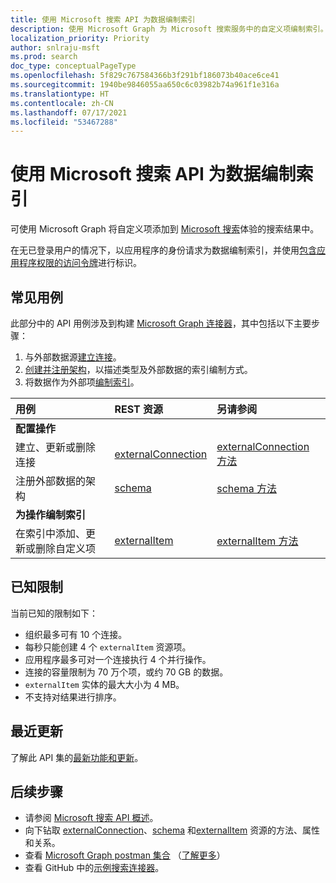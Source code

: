 ```yaml
---
title: 使用 Microsoft 搜索 API 为数据编制索引
description: 使用 Microsoft Graph 为 Microsoft 搜索服务中的自定义项编制索引。
localization_priority: Priority
author: snlraju-msft
ms.prod: search
doc_type: conceptualPageType
ms.openlocfilehash: 5f829c767584366b3f291bf186073b40ace6ce41
ms.sourcegitcommit: 1940be9846055aa650c6c03982b74a961f1e316a
ms.translationtype: HT
ms.contentlocale: zh-CN
ms.lasthandoff: 07/17/2021
ms.locfileid: "53467288"
---
```

# <a name="use-the-microsoft-search-api-to-index-data"></a>使用 Microsoft 搜索 API 为数据编制索引

可使用 Microsoft Graph 将自定义项添加到 [Microsoft 搜索](/microsoftsearch/overview-microsoft-search)体验的搜索结果中。

在无已登录用户的情况下，以应用程序的身份请求为数据编制索引，并使用[包含应用程序权限的访问令牌](/graph/auth-v2-service)进行标识。

## <a name="common-use-cases"></a>常见用例

此部分中的 API 用例涉及到构建 [Microsoft Graph 连接器](/microsoftsearch/connectors-overview)，其中包括以下主要步骤：

1. 与外部数据源[建立连接](../api/externalconnectors-external-post-connections.md)。
2. [创建并注册架构](../api/externalconnectors-schema-create.md)，以描述类型及外部数据的索引编制方式。
3. 将数据作为外部项[编制索引](../api/externalconnectors-externalitem-create.md)。

| 用例                                        | REST 资源                              | 另请参阅 |
|:-------------------------------------------------|:--------------------------------------------|:--|
| **配置操作**                        |                                             |   |
| 建立、更新或删除连接           | [externalConnection](externalconnectors-externalconnection.md) | [externalConnection 方法](externalconnectors-externalconnection.md#methods) |
| 注册外部数据的架构          | [schema](externalconnectors-schema.md)                         | [schema 方法](externalconnectors-schema.md#methods) |
| **为操作编制索引**                             |                                             |   |
| 在索引中添加、更新或删除自定义项 | [externalItem](externalconnectors-externalitem.md)             | [externalItem 方法](externalconnectors-externalitem.md#methods) |

## <a name="known-limitations"></a>已知限制

当前已知的限制如下：

- 组织最多可有 10 个连接。
- 每秒只能创建 4 个 `externalItem` 资源项。
- 应用程序最多可对一个连接执行 4 个并行操作。
- 连接的容量限制为 70 万个项，或约 70 GB 的数据。
- `externalItem` 实体的最大大小为 4 MB。
- 不支持对结果进行排序。

## <a name="whats-new"></a>最近更新
了解此 API 集的[最新功能和更新](/graph/whats-new-overview)。

## <a name="next-steps"></a>后续步骤

- 请参阅 [Microsoft 搜索 API 概述](/graph/search-concept-overview)。
- 向下钻取 [externalConnection](externalconnectors-externalconnection.md)、[schema](externalconnectors-schema.md) 和[externalItem](externalconnectors-externalitem.md) 资源的方法、属性和关系。
- 查看 [Microsoft Graph postman 集合](https://www.postman.com/microsoftgraph/workspace/microsoft-graph/folder/455214-66cbb476-ad94-448e-ba5a-ef58e1da7a90?ctx=documentation) （[了解更多](https://developer.microsoft.com/zh-CN/graph/blogs/postman-collections)）
- 查看 GitHub 中的[示例搜索连接器](https://github.com/microsoftgraph/msgraph-search-connector-sample)。


